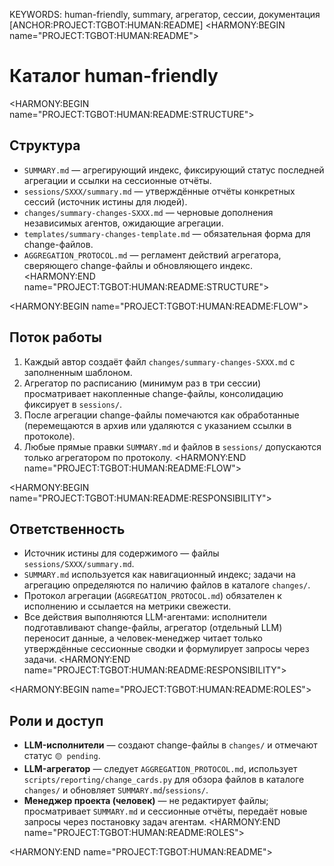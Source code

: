 KEYWORDS: human-friendly, summary, агрегатор, сессии, документация
[ANCHOR:PROJECT:TGBOT:HUMAN:README]
<HARMONY:BEGIN name="PROJECT:TGBOT:HUMAN:README">
# Каталог human-friendly

<HARMONY:BEGIN name="PROJECT:TGBOT:HUMAN:README:STRUCTURE">
## Структура
- `SUMMARY.md` — агрегирующий индекс, фиксирующий статус последней агрегации и ссылки на сессионные отчёты.
- `sessions/SXXX/summary.md` — утверждённые отчёты конкретных сессий (источник истины для людей).
- `changes/summary-changes-SXXX.md` — черновые дополнения независимых агентов, ожидающие агрегации.
- `templates/summary-changes-template.md` — обязательная форма для change-файлов.
- `AGGREGATION_PROTOCOL.md` — регламент действий агрегатора, сверяющего change-файлы и обновляющего индекс.
<HARMONY:END name="PROJECT:TGBOT:HUMAN:README:STRUCTURE">

<HARMONY:BEGIN name="PROJECT:TGBOT:HUMAN:README:FLOW">
## Поток работы
1. Каждый автор создаёт файл `changes/summary-changes-SXXX.md` с заполненным шаблоном.
2. Агрегатор по расписанию (минимум раз в три сессии) просматривает накопленные change-файлы, консолидацию фиксирует в `sessions/`.
3. После агрегации change-файлы помечаются как обработанные (перемещаются в архив или удаляются с указанием ссылки в протоколе).
4. Любые прямые правки `SUMMARY.md` и файлов в `sessions/` допускаются только агрегатором по протоколу.
<HARMONY:END name="PROJECT:TGBOT:HUMAN:README:FLOW">

<HARMONY:BEGIN name="PROJECT:TGBOT:HUMAN:README:RESPONSIBILITY">
## Ответственность
- Источник истины для содержимого — файлы `sessions/SXXX/summary.md`.
- `SUMMARY.md` используется как навигационный индекс; задачи на агрегацию определяются по наличию файлов в каталоге `changes/`.
- Протокол агрегации (`AGGREGATION_PROTOCOL.md`) обязателен к исполнению и ссылается на метрики свежести.
- Все действия выполняются LLM-агентами: исполнители подготавливают change-файлы, агрегатор (отдельный LLM) переносит данные, а
  человек-менеджер читает только утверждённые сессионные сводки и формулирует запросы через задачи.
<HARMONY:END name="PROJECT:TGBOT:HUMAN:README:RESPONSIBILITY">

<HARMONY:BEGIN name="PROJECT:TGBOT:HUMAN:README:ROLES">
## Роли и доступ
- **LLM-исполнители** — создают change-файлы в `changes/` и отмечают статус `🟡 pending`.
- **LLM-агрегатор** — следует `AGGREGATION_PROTOCOL.md`, использует `scripts/reporting/change_cards.py` для обзора файлов в каталоге
  `changes/` и обновляет `SUMMARY.md`/`sessions/`.
- **Менеджер проекта (человек)** — не редактирует файлы; просматривает `SUMMARY.md` и сессионные отчёты, передаёт новые запросы
  через постановку задач агентам.
<HARMONY:END name="PROJECT:TGBOT:HUMAN:README:ROLES">

<HARMONY:END name="PROJECT:TGBOT:HUMAN:README">
